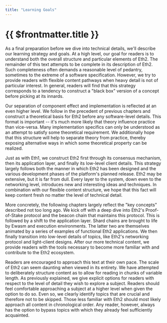 ```yaml
---
title: "Learning Goals"
---
```


# {{ $frontmatter.title }}

As a final preparation before we dive into technical details, we'll describe our learning strategy and goals. At a high level, our goal for readers is to understand both the overall structure and particular elements of Eth2. The remainder of this text attempts to be complete in its description of Eth2. Such completeness often demands a reasonable level of pedantry, sometimes to the extreme of a software specification. However, we try to provide readers with flexible content pathways when heavy detail is not of particular interest. In general, readers will find that this strategy corresponds to a tendency to construct a "black box" version of a concept before picking at its innards.

Our separation of component effect and implementation is reflected at an even higher level. We follow in the precedent of previous chapters and construct a theoretical basis for Eth2 before any software-level details. This format is important -- it's much more likely that theory influence practice than vice-versa. Many implementation specifics can only be understood as an attempt to satisfy some theoretical requirement. We additionally hope that this structure will help to separate theory from practice, thereby exposing alternative ways in which some theoretical property can be realized.

Just as with Eth1, we construct Eth2 first through its consensus mechanism, then its application layer, and finally its low-level client details. This strategy largely follows both the manner in which Eth2 has been designed and the various development phases of the platform's planned release. Eth2 may be extensive, but it is far from dull. Every layer to the system, down even to the networking level, introduces new and interesting ideas and techniques. In combination with our flexible content structure, we hope that this fact will keep content fresh no matter the level of technical detail.

More concretely, the following chapters largely reflect the "key concepts" described not too long ago. We kick off with a deep dive into Eth2's Proof-of-Stake protocol and the beacon chain that maintains this protocol. This is followed by a shift to the application layer. Shard chains are brought to life by Ewasm and execution environments. The latter two are themselves animated by a series of examples of functional Eth2 applications. We then finally transition into low-level details of topics, like Eth2's networking protocol and light-client designs. After our more technical content, we provide readers with the tools necessary to become more familiar with and contribute to the Eth2 ecosystem.

Readers are encouraged to approach this text at their own pace. The scale of Eth2 can seem daunting when viewed in its entirety. We have attempted to deliberately structure content as to allow for reading in chunks of variable length. As previously explained, we give explicit options for readers with respect to the level of detail they wish to explore a subject. Readers should feel comfortable approaching a subject at a higher level when given the option to do so. Even so, we clearly identify topics that are crucial and therefore not to be skipped. Those less familiar with Eth2 should most likely approach all content in chronological order. Any reader, however, always has the option to bypass topics with which they already feel sufficiently acquainted.
